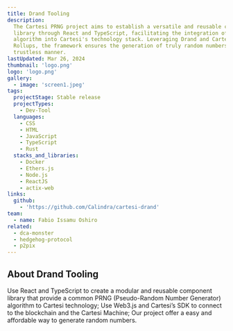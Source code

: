 ```yaml
---
title: Drand Tooling
description:
  The Cartesi PRNG project aims to establish a versatile and reusable component
  library through React and TypeScript, facilitating the integration of a PRNG
  algorithm into Cartesi's technology stack. Leveraging Drand and Cartesi
  Rollups, the framework ensures the generation of truly random numbers in a
  trustless manner.
lastUpdated: Mar 26, 2024
thumbnail: 'logo.png'
logo: 'logo.png'
gallery:
  - image: 'screen1.jpeg'
tags:
  projectStage: Stable release
  projectTypes:
    - Dev-Tool
  languages:
    - CSS
    - HTML
    - JavaScript
    - TypeScript
    - Rust
  stacks_and_libraries:
    - Docker
    - Ethers.js
    - Node.js
    - ReactJS
    - actix-web
links:
  github:
    - 'https://github.com/Calindra/cartesi-drand'
team:
  - name: Fabio Issamu Oshiro
related:
  - dca-monster
  - hedgehog-protocol
  - p2pix
---
```


## About Drand Tooling

Use React and TypeScript to create a modular and reusable component library that
provide a common PRNG (Pseudo-Random Number Generator) algorithm to Cartesi
technology; Use Web3.js and Cartesi’s SDK to connect to the blockchain and the
Cartesi Machine; Our project offer a easy and affordable way to generate random
numbers.
